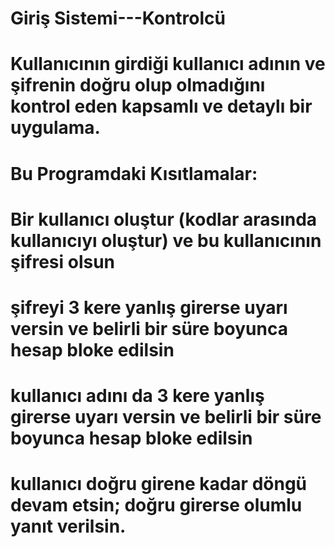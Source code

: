 # Giriş Sistemi---Kontrolcü
# Kullanıcının girdiği kullanıcı adının ve şifrenin doğru olup olmadığını kontrol eden kapsamlı ve detaylı bir uygulama.

# Bu Programdaki Kısıtlamalar:
# Bir kullanıcı oluştur (kodlar arasında kullanıcıyı oluştur) ve bu kullanıcının şifresi olsun
# şifreyi 3 kere yanlış girerse uyarı versin ve belirli bir süre boyunca hesap bloke edilsin
# kullanıcı adını da 3 kere yanlış girerse uyarı versin ve belirli bir süre boyunca hesap bloke edilsin
# kullanıcı doğru girene kadar döngü devam etsin; doğru girerse olumlu yanıt verilsin.


